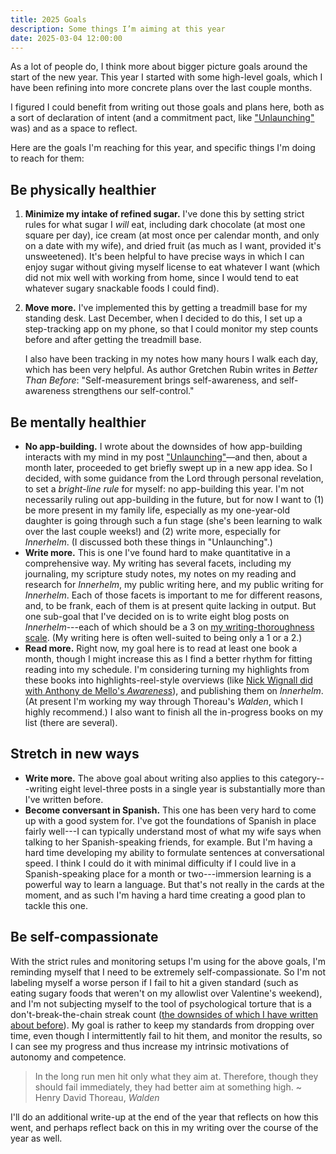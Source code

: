 ```yaml
---
title: 2025 Goals
description: Some things I’m aiming at this year
date: 2025-03-04 12:00:00
---
```

As a lot of people do, I think more about bigger picture goals around the start of the new year. This year I started with some high-level goals, which I have been refining into more concrete plans over the last couple months.

I figured I could benefit from writing out those goals and plans here, both as a sort of declaration of intent (and a commitment pact, like ["Unlaunching"](/posts/software/unlaunching/) was) and as a space to reflect.

Here are the goals I'm reaching for this year, and specific things I'm doing to reach for them:

## Be physically healthier

1. **Minimize my intake of refined sugar.** I've done this by setting strict rules for what sugar I _will_ eat, including dark chocolate (at most one square per day), ice cream (at most once per calendar month, and only on a date with my wife), and dried fruit (as much as I want, provided it's unsweetened). It's been helpful to have precise ways in which I can enjoy sugar without giving myself license to eat whatever I want (which did not mix well with working from home, since I would tend to eat whatever sugary snackable foods I could find).
2. **Move more.** I've implemented this by getting a treadmill base for my standing desk. Last December, when I decided to do this, I set up a step-tracking app on my phone, so that I could monitor my step counts before and after getting the treadmill base.

    I also have been tracking in my notes how many hours I walk each day, which has been very helpful. As author Gretchen Rubin writes in _Better Than Before_: "Self-measurement brings self-awareness, and self-awareness strengthens our self-control."

## Be mentally healthier

- **No app-building.** I wrote about the downsides of how app-building interacts with my mind in my post ["Unlaunching"](/posts/software/unlaunching/)—and then, about a month later, proceeded to get briefly swept up in a new app idea. So I decided, with some guidance from the Lord through personal revelation, to set a _bright-line rule_ for myself: no app-building this year. I'm not necessarily ruling out app-building in the future, but for now I want to (1) be more present in my family life, especially as my one-year-old daughter is going through such a fun stage (she's been learning to walk over the last couple weeks!) and (2) write more, especially for _Innerhelm_. (I discussed both these things in "Unlaunching".)
- **Write more.** This is one I've found hard to make quantitative in a comprehensive way. My writing has several facets, including my journaling, my scripture study notes, my notes on my reading and research for _Innerhelm_, my public writing here, and my public writing for _Innerhelm_. Each of those facets is important to me for different reasons, and, to be frank, each of them is at present quite lacking in output. But one sub-goal that I've decided on is to write eight blog posts on _Innerhelm_---each of which should be a 3 on [my writing-thoroughness scale](/posts/degrees-of-thoroughness/). (My writing here is often well-suited to being only a 1 or a 2.)
- **Read more.** Right now, my goal here is to read at least one book a month, though I might increase this as I find a better rhythm for fitting reading into my schedule. I'm considering turning my highlights from these books into highlights-reel-style overviews (like [Nick Wignall did with Anthony de Mello's _Awareness_](https://nickwignall.com/return-to-wonder-a-review-of-awareness-by-anthony-de-mello/)), and publishing them on _Innerhelm_. (At present I'm working my way through Thoreau's _Walden_, which I highly recommend.) I also want to finish all the in-progress books on my list (there are several).

## Stretch in new ways

- **Write more.** The above goal about writing also applies to this category---writing eight level-three posts in a single year is substantially more than I've written before.
- **Become conversant in Spanish.** This one has been very hard to come up with a good system for. I've got the foundations of Spanish in place fairly well---I can typically understand most of what my wife says when talking to her Spanish-speaking friends, for example. But I'm having a hard time developing my ability to formulate sentences at conversational speed. I think I could do it with minimal difficulty if I could live in a Spanish-speaking place for a month or two---immersion learning is a powerful way to learn a language. But that's not really in the cards at the moment, and as such I'm having a hard time creating a good plan to tackle this one.

## Be self-compassionate

With the strict rules and monitoring setups I'm using for the above goals, I'm reminding myself that I need to be extremely self-compassionate. So I'm not labeling myself a worse person if I fail to hit a given standard (such as eating sugary foods that weren't on my allowlist over Valentine's weekend), and I'm not subjecting myself to the tool of psychological torture that is a don't-break-the-chain streak count ([the downsides of which I have written about before](https://innerhelm.com/posts/persistence/)). My goal is rather to keep my standards from dropping over time, even though I intermittently fail to hit them, and monitor the results, so I can see my progress and thus increase my intrinsic motivations of autonomy and competence.

> In the long run men hit only what they aim at. Therefore, though they should fail immediately, they had better aim at something high.
> ~ Henry David Thoreau, _Walden_

I'll do an additional write-up at the end of the year that reflects on how this went, and perhaps reflect back on this in my writing over the course of the year as well.
